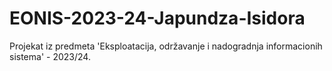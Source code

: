 # EONIS-2023-24-Japundza-Isidora
Projekat iz predmeta 'Eksploatacija, održavanje i nadogradnja informacionih sistema' - 2023/24.
